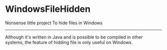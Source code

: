 # WindowsFileHidden
Nonsense little project
To hide files in Windows

--------

Although it's written in Java and is possible to be compiled in other systems, the feature of hidding file is only useful on Windows.
